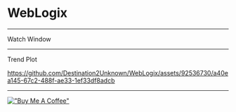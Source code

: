 # WebLogix
--- 

Watch Window


---

Trend Plot


https://github.com/Destination2Unknown/WebLogix/assets/92536730/a40ea145-67c2-488f-ae33-1ef33df8adcb



----

[!["Buy Me A Coffee"](https://www.buymeacoffee.com/assets/img/custom_images/orange_img.png)](https://www.buymeacoffee.com/Destination2U)
